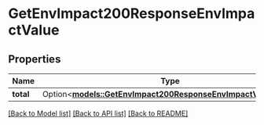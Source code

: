 # GetEnvImpact200ResponseEnvImpactValue

## Properties

Name | Type | Description | Notes
------------ | ------------- | ------------- | -------------
**total** | Option<[**models::GetEnvImpact200ResponseEnvImpactValueTotal**](get_env_impact_200_response_env_impact_value_total.md)> |  | [optional]

[[Back to Model list]](../README.md#documentation-for-models) [[Back to API list]](../README.md#documentation-for-api-endpoints) [[Back to README]](../README.md)


